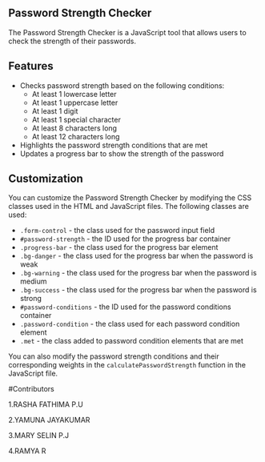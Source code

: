 ## Password Strength Checker

The Password Strength Checker is a JavaScript tool that allows users to check the strength of their passwords.


## Features

- Checks password strength based on the following conditions:
  - At least 1 lowercase letter
  - At least 1 uppercase letter
  - At least 1 digit
  - At least 1 special character
  - At least 8 characters long
  - At least 12 characters long
- Highlights the password strength conditions that are met
- Updates a progress bar to show the strength of the password

## Customization

You can customize the Password Strength Checker by modifying the CSS classes used in the HTML and JavaScript files. The following classes are used:


- `.form-control` - the class used for the password input field
- `#password-strength` - the ID used for the progress bar container
- `.progress-bar` - the class used for the progress bar element
- `.bg-danger` - the class used for the progress bar when the password is weak
- `.bg-warning` - the class used for the progress bar when the password is medium
- `.bg-success` - the class used for the progress bar when the password is strong
- `#password-conditions` - the ID used for the password conditions container
- `.password-condition` - the class used for each password condition element
- `.met` - the class added to password condition elements that are met

You can also modify the password strength conditions and their corresponding weights in the `calculatePasswordStrength` function in the JavaScript file.

#Contributors

1.RASHA FATHIMA P.U

2.YAMUNA JAYAKUMAR

3.MARY SELIN P.J

4.RAMYA R